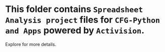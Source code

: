 # This folder contains `Spreadsheet Analysis project` files for `CFG-Python and Apps` powered by `Activision`.

Explore for more details.
